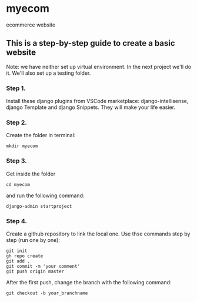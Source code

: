 # myecom
ecommerce website
## This is a step-by-step guide to create a basic website

Note: we have neither set up virtual environment. In the next project we'll do it. We'll also set up a testing folder.

### Step 1. 
Install these django plugins from VSCode marketplace: django-intellisense, django Template and django Snippets. They will make your life easier.

### Step 2. 
Create the folder in terminal:
```
mkdir myecom
```
### Step 3. 
Get inside the folder 
```
cd myecom
```
and run the following command:
```
django-admin startproject
```
### Step 4.
Create a github repository to link the local one. Use thse commands step by step (run one by one):
```
git init
gh repo create
git add .
git commit -m 'your comment'
git push origin master
```
After the first push, change the branch with the following command:
```
git checkout -b your_branchname
```
